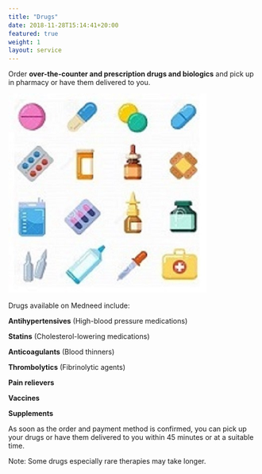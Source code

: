 ```yaml
---
title: "Drugs"
date: 2018-11-28T15:14:41+20:00  
featured: true
weight: 1
layout: service
---
```


Order **over-the-counter and prescription drugs and biologics** and pick up in pharmacy or have them delivered to you.


![Pharm drugs](/images/illustrations/pharm-drugs.jpg)

Drugs available on Medneed include:

**Antihypertensives** (High-blood pressure medications)

**Statins** (Cholesterol-lowering medications)

**Anticoagulants** (Blood thinners)

**Thrombolytics** (Fibrinolytic agents)

**Pain relievers**

**Vaccines**

**Supplements**


As soon as the order and payment method is confirmed, you can pick up your drugs or have them delivered to you within 45 minutes or at a suitable time. 

Note: Some drugs especially rare therapies may take longer. 
